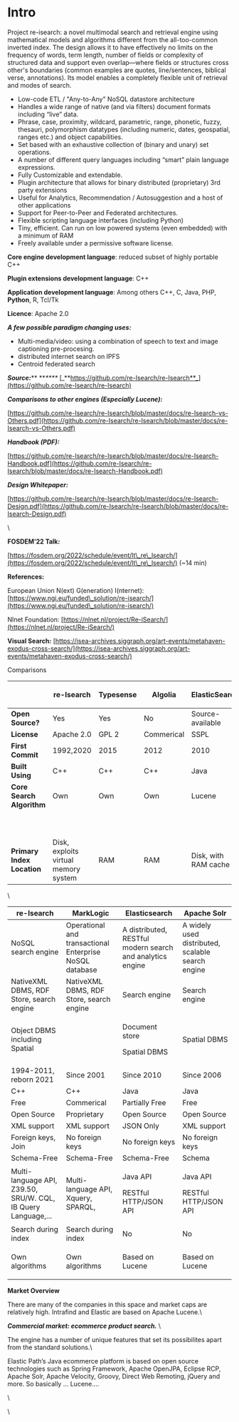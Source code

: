 # Intro

Project re-isearch: a novel multimodal search and retrieval engine using mathematical models and algorithms different from the all-too-common inverted index. The design allows it to have effectively no limits on the frequency of words, term length, number of fields or complexity of structured data and support even overlap—where fields or structures cross other's boundaries (common examples are quotes, line/sentences, biblical verse, annotations). Its model enables a completely flexible unit of retrieval and modes of search.

* Low-code ETL / "Any-to-Any" NoSQL datastore architecture
* Handles a wide range of native (and via filters) document formats including “live” data.
* Phrase, case, proximity, wildcard, parametric, range, phonetic, fuzzy, thesauri, polymorphism datatypes (including numeric, dates, geospatial, ranges etc.) and object capabilities.&#x20;
* Set based with an exhaustive collection of (binary and unary) set operations.
* A number of different query languages including “smart” plain language expressions.
* Fully Customizable and extendable.
* Plugin architecture that allows for binary distributed (proprietary) 3rd party extensions&#x20;
* Useful for Analytics, Recommendation / Autosuggestion and a host of other applications
* Support for Peer-to-Peer and Federated architectures.
* Flexible scripting language interfaces (including Python)&#x20;
* Tiny, efficient. Can run on low powered systems (even embedded) with a minimum of RAM
* Freely available under a permissive software license.&#x20;

**Core engine development language**: reduced subset of highly portable C++

**Plugin extensions development language**: C++

**Application development language**: Among others C++, C, Java, PHP, **Python**, R, Tcl/Tk&#x20;

**Licence**: Apache 2.0

_**A few possible paradigm changing uses:**_

* Multi-media/video: using a combination of speech to text and image captioning pre-procesing.
* distributed internet search on IPFS&#x20;
* Centroid federated search

_**Source:**_**   **_****_ [_**https://github.com/re-Isearch/re-Isearch**_](https://github.com/re-Isearch/re-Isearch)

_**Comparisons to other engines (Especially Lucene):**_

[https://github.com/re-Isearch/re-Isearch/blob/master/docs/re-Isearch-vs-Others.pdf](https://github.com/re-Isearch/re-Isearch/blob/master/docs/re-Isearch-vs-Others.pdf)

_**Handbook (PDF):**_

[https://github.com/re-Isearch/re-Isearch/blob/master/docs/re-Isearch-Handbook.pdf](https://github.com/re-Isearch/re-Isearch/blob/master/docs/re-Isearch-Handbook.pdf)

_**Design Whitepaper:**_

[https://github.com/re-Isearch/re-Isearch/blob/master/docs/re-Isearch-Design.pdf](https://github.com/re-Isearch/re-Isearch/blob/master/docs/re-Isearch-Design.pdf)

\


**FOSDEM’22 Talk**_**:**_

[https://fosdem.org/2022/schedule/event/lt\_re\_lsearch/](https://fosdem.org/2022/schedule/event/lt\_re\_lsearch/)  (\~14 min)

**References:**

European Union N(ext) G(eneration) I(nternet): [https://www.ngi.eu/funded\_solution/re-isearch/](https://www.ngi.eu/funded\_solution/re-isearch/)

Nlnet Foundation: [https://nlnet.nl/project/Re-iSearch/](https://nlnet.nl/project/Re-iSearch/)

**Visual Search:** [https://isea-archives.siggraph.org/art-events/metahaven-exodus-cross-search/](https://isea-archives.siggraph.org/art-events/metahaven-exodus-cross-search/)

Comparisons

| <p><br></p>                | **re-Isearch**                       | **Typesense** | **Algolia** | **ElasticSearch**    | **Meilisearch**               | **intraFind**        |
| -------------------------- | ------------------------------------ | ------------- | ----------- | -------------------- | ----------------------------- | -------------------- |
| **Open Source?**           | Yes                                  | Yes           | No          | Source-available     | Yes                           | No                   |
| **License**                | Apache 2.0                           | GPL 2         | Commerical  | SSPL                 | MIT                           | Commercial           |
| **First Commit**           | 1992,2020                            | 2015          | 2012        | 2010                 | 2018                          | 2010                 |
| **Built Using**            | C++                                  | C++           | C++         | Java                 | Rust                          | Java                 |
| **Core Search Algorithm**  | Own                                  | Own           | Own         | Lucene               | Own                           | Lucene               |
| <p><br></p>                | <p><br></p>                          | <p><br></p>   | <p><br></p> | <p><br></p>          | <p><br></p>                   | <p><br></p>          |
| **Primary Index Location** | Disk, exploits virtual memory system | RAM           | RAM         | Disk, with RAM cache | Disk with Memory Mapped files | Disk, with RAM cache |

\


| **re-Isearch**                                                | **MarkLogic**                                           | **Elasticsearch**                                         | **Apache Solr**                                   |
| ------------------------------------------------------------- | ------------------------------------------------------- | --------------------------------------------------------- | ------------------------------------------------- |
| NoSQL search engine                                           | Operational and transactional Enterprise NoSQL database | A distributed, RESTful modern search and analytics engine | A widely used distributed, scalable search engine |
| NativeXML DBMS, RDF Store, search engine                      | NativeXML DBMS, RDF Store, search engine                | Search engine                                             | Search engine                                     |
| Object DBMS including Spatial                                 | <p><br></p>                                             | <p>Document store</p><p>Spatial DBMS</p>                  | Spatial DBMS                                      |
| 1994-2011,  reborn 2021                                       | Since 2001                                              | Since 2010                                                | Since 2006                                        |
| C++                                                           | C++                                                     | Java                                                      | Java                                              |
| Free                                                          | Commerical                                              | Partially Free                                            | Free                                              |
| Open Source                                                   | Proprietary                                             | Open Source                                               | Open Source                                       |
| XML support                                                   | XML support                                             | JSON Only                                                 | XML support                                       |
| Foreign keys, Join                                            | No foreign keys                                         | No foreign keys                                           | No foreign keys                                   |
| Schema-Free                                                   | Schema-Free                                             | Schema-Free                                               | Schema                                            |
| Multi-language API, Z39.50, SRU/W. CQL, IB Query Language,... | Multi-language API, Xquery, SPARQL,                     | <p>Java API</p><p>RESTful HTTP/JSON API</p>               | <p>Java API</p><p>RESTful HTTP/JSON API</p>       |
| Search during index                                           | Search during index                                     | No                                                        | No                                                |
| Own algorithms                                                | Own algorithms                                          | Based on Lucene                                           | <p>Based on Lucene<br></p>                        |

**Market Overview**

There are many of the companies in this space and market caps are relatively high. Intrafind and Elastic are based on Apache Lucene.\


_**Commercial market:  ecommerce product search.**_ \


The engine has a number of unique features that set its possibilites apart from the standard solutions.\


Elastic Path’s Java ecommerce platform is based on open source technologies such as Spring Framework, Apache OpenJPA, Eclipse RCP, Apache Solr, Apache Velocity, Groovy, Direct Web Remoting, jQuery and more. So basically … Lucene….

\


\
